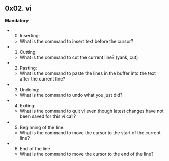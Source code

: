 ## 0x02. vi

**Mandatory**

- 0. Inserting:
  - What is the command to insert text before the cursor?
- 1. Cutting:
  - What is the command to cut the current line? (yank, cut)
- 2. Pasting:
  - What is the command to paste the lines in the buffer into the text after the current line?
- 3. Undoing:
  - What is the command to undo what you just did?
- 4. Exiting:
  - What is the command to quit vi even though latest changes have not been saved for this vi call?
- 5. Beginning of the line:
  - What is the command to move the cursor to the start of the current line?
- 6. End of the line
  - What is the command to move the cursor to the end of the line?